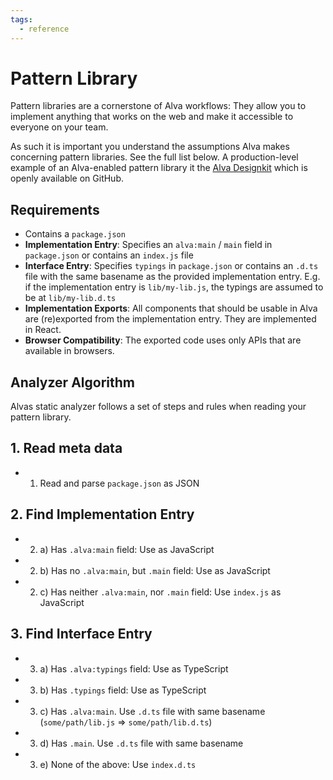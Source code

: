 ```yaml
---
tags:
  - reference
---
```


# Pattern Library

Pattern libraries are a cornerstone of Alva workflows: They allow you to implement anything that
works on the web and make it accessible to everyone on your team. 

As such it is important you understand the assumptions Alva makes concerning pattern libraries.
See the full list below. A production-level example of an Alva-enabled pattern library it the [Alva Designkit](https://github.com/meetalva/designkit/)
which is openly available on GitHub.

## Requirements

- Contains a `package.json`
- **Implementation Entry**: Specifies an `alva:main` / `main` field in `package.json` or contains an `index.js` file
- **Interface Entry**: Specifies `typings` in `package.json` or contains an `.d.ts` file with the same basename as the provided implementation entry. E.g. if the implementation entry is `lib/my-lib.js`, the typings are assumed to be at `lib/my-lib.d.ts`
- **Implementation Exports**: All components that should be usable in Alva are (re)exported from the implementation entry.
They are implemented in React.
- **Browser Compatibility**: The exported code uses only APIs that are available in browsers.


## Analyzer Algorithm

Alvas static analyzer follows a set of steps and rules when reading your pattern library.

## 1. Read meta data
- 1. Read and parse `package.json` as JSON

## 2. Find Implementation Entry
- 2. a) Has `.alva:main` field: Use as JavaScript 
- 2. b) Has no `.alva:main`, but `.main` field: Use as JavaScript 
- 2. c) Has neither `.alva:main`,  nor `.main` field: Use `index.js` as JavaScript

##  3. Find Interface Entry
- 3. a) Has `.alva:typings` field: Use as TypeScript
- 3. b) Has `.typings` field: Use as TypeScript
- 3. c) Has `.alva:main`. Use `.d.ts` file with same basename (`some/path/lib.js` => `some/path/lib.d.ts`)
- 3. d) Has `.main`. Use `.d.ts` file with same basename
- 3. e) None of the above: Use `index.d.ts`


